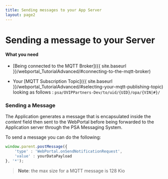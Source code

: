 ```yaml
---
title: Sending messages to your App Server
layout: page2
---
```


# Sending a message to your Server

#### What you need

- [Being connected to the MQTT Broker]({{ site.baseurl }}/webportal_TutorialAdvanced/#connecting-to-the-mqtt-broker)

- Your [MQTT Subscription Topic]({{ site.baseurl }}/webportal_TutorialAdvanced/#selecting-your-mqtt-publishing-topic) looking as follows : `psa/OVIPPartners-Dev/to/uid/{UID}/opa/{VIN|#}/` 

### Sending a Message

The Application generates a message that is encapsulated inside the *content* field then sent to the WebPortal before being forwarded to the Application server through the PSA Messaging System.

To send a message you can do the following:

```javascript
window.parent.postMessage({
    'type' : 'WebPortal.onSendNotificationRequest',
    'value' : yourDataPayload
}, '*');
```

>**Note**: the max size for a MQTT message is 128 Kio
